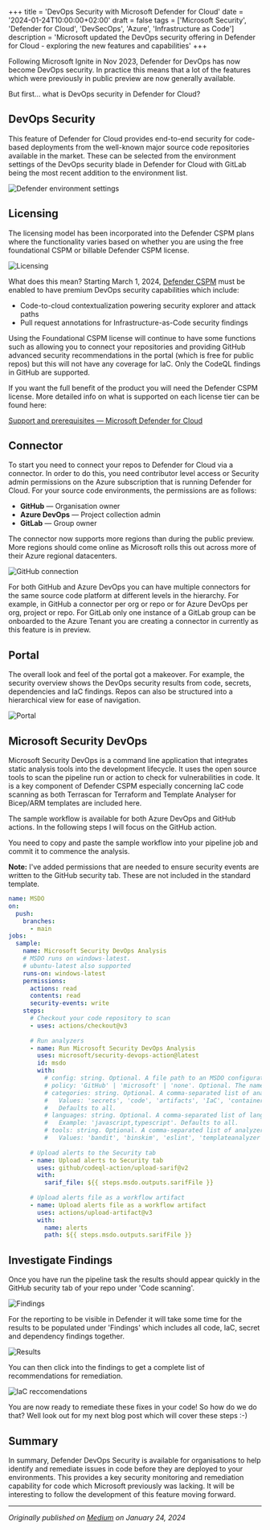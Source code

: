 +++
title = 'DevOps Security with Microsoft Defender for Cloud'
date = '2024-01-24T10:00:00+02:00'
draft = false
tags = ['Microsoft Security', 'Defender for Cloud', 'DevSecOps', 'Azure', 'Infrastructure as Code']
description = 'Microsoft updated the DevOps security offering in Defender for Cloud - exploring the new features and capabilities'
+++

Following Microsoft Ignite in Nov 2023, Defender for DevOps has now become DevOps security. In practice this means that a lot of the features which were previously in public preview are now generally available. 

But first… what is DevOps security in Defender for Cloud?

## DevOps Security

This feature of Defender for Cloud provides end-to-end security for code-based deployments from the well-known major source code repositories available in the market. These can be selected from the environment settings of the DevOps security blade in Defender for Cloud with GitLab being the most recent addition to the environment list.

![Defender environment settings](def-env-settings.png)

## Licensing

The licensing model has been incorporated into the Defender CSPM plans where the functionality varies based on whether you are using the free foundational CSPM or billable Defender CSPM license.

![Licensing](licensing.png)

What does this mean? Starting March 1, 2024, [Defender CSPM](https://learn.microsoft.com/en-gb/azure/defender-for-cloud/concept-cloud-security-posture-management) must be enabled to have premium DevOps security capabilities which include:

- Code-to-cloud contextualization powering security explorer and attack paths
- Pull request annotations for Infrastructure-as-Code security findings

Using the Foundational CSPM license will continue to have some functions such as allowing you to connect your repositories and providing GitHub advanced security recommendations in the portal (which is free for public repos) but this will not have any coverage for IaC. Only the CodeQL findings in GitHub are supported.

If you want the full benefit of the product you will need the Defender CSPM license. More detailed info on what is supported on each license tier can be found here:

[Support and prerequisites — Microsoft Defender for Cloud](https://learn.microsoft.com/en-gb/azure/defender-for-cloud/devops-support?WT.mc_id=Portal-Microsoft_Azure_Security_DevOps)

## Connector

To start you need to connect your repos to Defender for Cloud via a connector. In order to do this, you need contributor level access or Security admin permissions on the Azure subscription that is running Defender for Cloud. For your source code environments, the permissions are as follows:

- **GitHub** — Organisation owner
- **Azure DevOps** — Project collection admin
- **GitLab** — Group owner

The connector now supports more regions than during the public preview. More regions should come online as Microsoft rolls this out across more of their Azure regional datacenters.

![GitHub connection](github-connection.png)

For both GitHub and Azure DevOps you can have multiple connectors for the same source code platform at different levels in the hierarchy. For example, in GitHub a connector per org or repo or for Azure DevOps per org, project or repo. For GitLab only one instance of a GitLab group can be onboarded to the Azure Tenant you are creating a connector in currently as this feature is in preview.

## Portal

The overall look and feel of the portal got a makeover. For example, the security overview shows the DevOps security results from code, secrets, dependencies and IaC findings. Repos can also be structured into a hierarchical view for ease of navigation.

![Portal](portal.png)

## Microsoft Security DevOps

Microsoft Security DevOps is a command line application that integrates static analysis tools into the development lifecycle. It uses the open source tools to scan the pipeline run or action to check for vulnerabilities in code. It is a key component of Defender CSPM especially concerning IaC code scanning as both Terrascan for Terraform and Template Analyser for Bicep/ARM templates are included here.

The sample workflow is available for both Azure DevOps and GitHub actions. In the following steps I will focus on the GitHub action.

You need to copy and paste the sample workflow into your pipeline job and commit it to commence the analysis. 

**Note:** I've added permissions that are needed to ensure security events are written to the GitHub security tab. These are not included in the standard template.

```yaml
name: MSDO
on:
  push:
    branches:
      - main
jobs:
  sample:
    name: Microsoft Security DevOps Analysis
    # MSDO runs on windows-latest.
    # ubuntu-latest also supported
    runs-on: windows-latest
    permissions:
      actions: read
      contents: read
      security-events: write
    steps:
      # Checkout your code repository to scan
      - uses: actions/checkout@v3
      
      # Run analyzers
      - name: Run Microsoft Security DevOps Analysis
        uses: microsoft/security-devops-action@latest
        id: msdo
        with:
          # config: string. Optional. A file path to an MSDO configuration file ('*.gdnconfig').
          # policy: 'GitHub' | 'microsoft' | 'none'. Optional. The name of a well-known Microsoft policy.
          # categories: string. Optional. A comma-separated list of analyzer categories to run. 
          #   Values: 'secrets', 'code', 'artifacts', 'IaC', 'containers'. Example: 'IaC,secrets'. 
          #   Defaults to all.
          # languages: string. Optional. A comma-separated list of languages to analyze. 
          #   Example: 'javascript,typescript'. Defaults to all.
          # tools: string. Optional. A comma-separated list of analyzer tools to run. 
          #   Values: 'bandit', 'binskim', 'eslint', 'templateanalyzer', 'terrascan', 'trivy'.
      
      # Upload alerts to the Security tab
      - name: Upload alerts to Security tab
        uses: github/codeql-action/upload-sarif@v2
        with:
          sarif_file: ${{ steps.msdo.outputs.sarifFile }}
      
      # Upload alerts file as a workflow artifact
      - name: Upload alerts file as a workflow artifact
        uses: actions/upload-artifact@v3
        with:
          name: alerts
          path: ${{ steps.msdo.outputs.sarifFile }}
```

## Investigate Findings

Once you have run the pipeline task the results should appear quickly in the GitHub security tab of your repo under 'Code scanning'.

![Findings](findings.png)

For the reporting to be visible in Defender it will take some time for the results to be populated under 'Findings' which includes all code, IaC, secret and dependency findings together.

![Results](results.png)

You can then click into the findings to get a complete list of recommendations for remediation.

![IaC reccomendations](iac-reccs.png)

You are now ready to remediate these fixes in your code! So how do we do that? Well look out for my next blog post which will cover these steps :-)

## Summary

In summary, Defender DevOps Security is available for organisations to help identify and remediate issues in code before they are deployed to your environments. This provides a key security monitoring and remediation capability for code which Microsoft previously was lacking. It will be interesting to follow the development of this feature moving forward.

---

*Originally published on [Medium](https://medium.com/@craig4shaw/devops-security-with-microsoft-defender-for-cloud-aaecae244750) on January 24, 2024*
